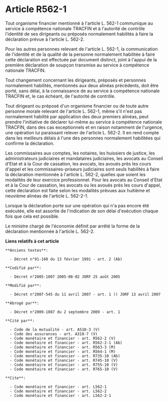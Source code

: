 # Article R562-1

Tout organisme financier mentionné à l'article L. 562-1 communique au service à compétence nationale TRACFIN et à l'autorité
de contrôle l'identité de ses dirigeants ou préposés normalement habilités à faire la déclaration prévue à l'article L.
562-2.

Pour les autres personnes relevant de l'article L. 562-1, la communication de l'identité et de la qualité de la personne
normalement habilitée à faire cette déclaration est effectuée par document distinct, joint à l'appui de la première
déclaration de soupçon transmise au service à compétence nationale TRACFIN.

Tout changement concernant les dirigeants, préposés et personnes normalement habilités, mentionnés aux deux alinéas
précédents, doit être porté, sans délai, à la connaissance de au service à compétence nationale TRACFIN et, le cas échéant,
de l'autorité de contrôle.

Tout dirigeant ou préposé d'un organisme financier ou de toute autre personne morale relevant de l'article L. 562-1, même
s'il n'est pas normalement habilité par application des deux premiers alinéas, peut prendre l'initiative de déclarer lui-même
au service à compétence nationale TRACFIN, dans des cas exceptionnels et en raison notamment de l'urgence, une opération lui
paraissant relever de l'article L. 562-2. Il en rend compte dans les meilleurs délais à l'une des personnes normalement
habilitées qui confirme la déclaration.

Les commissaires aux comptes, les notaires, les huissiers de justice, les administrateurs judiciaires et mandataires
judiciaires, les avocats au Conseil d'Etat et à la Cour de cassation, les avocats, les avoués près les cours d'appel et les
commissaires-priseurs judiciaires sont seuls habilités à faire la déclaration mentionnée à l'article L. 562-2, quelles que
soient les modalités de leur exercice professionnel. Pour les avocats au Conseil d'Etat et à la Cour de cassation, les
avocats ou les avoués près les cours d'appel, cette déclaration est faite selon les modalités prévues aux huitième et
neuvième alinéas de l'article L. 562-2-1.

Lorsque la déclaration porte sur une opération qui n'a pas encore été exécutée, elle est assortie de l'indication de son
délai d'exécution chaque fois que cela est possible.

Le ministre chargé de l'économie définit par arrêté la forme de la déclaration mentionnée à l'article L. 562-2.

**Liens relatifs à cet article**

	**Anciens textes**:

	  - Décret n°91-160 du 13 février 1991 - art. 2 (Ab)

	**Codifié par**:

	  - Décret n°2005-1007 2005-08-02 JORF 25 août 2005

	**Modifié par**:

	  - Décret n°2007-545 du 11 avril 2007 - art. 1 () JORF 13 avril 2007

	**Abrogé par**:

	  - Décret n°2009-1087 du 2 septembre 2009 - art. 1

	**Cité par**:

	  - Code de la mutualité - art. A510-3 (V)
	  - Code des assurances - art. A310-7 (V)
	  - Code monétaire et financier - art. R562-2 (V)
	  - Code monétaire et financier - art. R562-2-1 (Ab)
	  - Code monétaire et financier - art. R563-3 (M)
	  - Code monétaire et financier - art. R564-1 (M)
	  - Code monétaire et financier - art. R735-10 (Ab)
	  - Code monétaire et financier - art. R745-10 (V)
	  - Code monétaire et financier - art. R755-10 (V)
	  - Code monétaire et financier - art. R765-10 (V)

	**Cite**:

	  - Code monétaire et financier - art. L562-1
	  - Code monétaire et financier - art. L562-2
	  - Code monétaire et financier - art. L562-2-1
